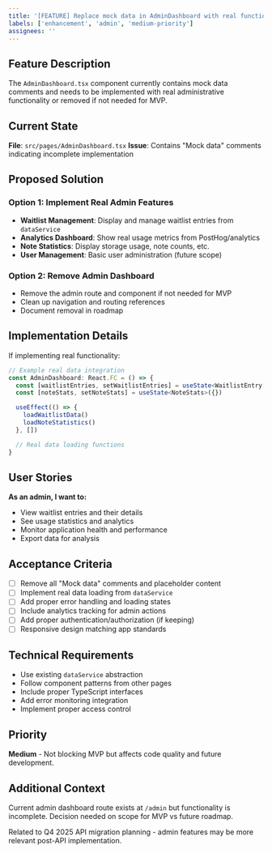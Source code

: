 ```yaml
---
title: '[FEATURE] Replace mock data in AdminDashboard with real functionality'
labels: ['enhancement', 'admin', 'medium-priority']
assignees: ''
---
```


## Feature Description

The `AdminDashboard.tsx` component currently contains mock data comments and needs to be implemented with real administrative functionality or removed if not needed for MVP.

## Current State

**File**: `src/pages/AdminDashboard.tsx`
**Issue**: Contains "Mock data" comments indicating incomplete implementation

## Proposed Solution

### Option 1: Implement Real Admin Features

- **Waitlist Management**: Display and manage waitlist entries from `dataService`
- **Analytics Dashboard**: Show real usage metrics from PostHog/analytics
- **Note Statistics**: Display storage usage, note counts, etc.
- **User Management**: Basic user administration (future scope)

### Option 2: Remove Admin Dashboard

- Remove the admin route and component if not needed for MVP
- Clean up navigation and routing references
- Document removal in roadmap

## Implementation Details

If implementing real functionality:

```typescript
// Example real data integration
const AdminDashboard: React.FC = () => {
  const [waitlistEntries, setWaitlistEntries] = useState<WaitlistEntry[]>([])
  const [noteStats, setNoteStats] = useState<NoteStats>({})

  useEffect(() => {
    loadWaitlistData()
    loadNoteStatistics()
  }, [])

  // Real data loading functions
}
```

## User Stories

**As an admin, I want to:**

- View waitlist entries and their details
- See usage statistics and analytics
- Monitor application health and performance
- Export data for analysis

## Acceptance Criteria

- [ ] Remove all "Mock data" comments and placeholder content
- [ ] Implement real data loading from `dataService`
- [ ] Add proper error handling and loading states
- [ ] Include analytics tracking for admin actions
- [ ] Add proper authentication/authorization (if keeping)
- [ ] Responsive design matching app standards

## Technical Requirements

- Use existing `dataService` abstraction
- Follow component patterns from other pages
- Include proper TypeScript interfaces
- Add error monitoring integration
- Implement proper access control

## Priority

**Medium** - Not blocking MVP but affects code quality and future development.

## Additional Context

Current admin dashboard route exists at `/admin` but functionality is incomplete. Decision needed on scope for MVP vs future roadmap.

Related to Q4 2025 API migration planning - admin features may be more relevant post-API implementation.
